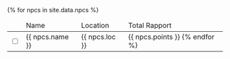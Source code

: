 <table>
  <thead>
    <tr>
      <td>
      <td>Name
      <td>Location
      <td>Total Rapport
  </thead>
  <tbody>
    {% for npcs in site.data.npcs %}
    <tr>
      <td>
        <input type="checkbox" id="{{ npcs.id }}" value="false">
      <td> 
        {{ npcs.name }}
      <td>
        {{ npcs.loc }}
      <td>
        {{ npcs.points }}
    {% endfor %}
    </tr>
  </tbody>
</table>
